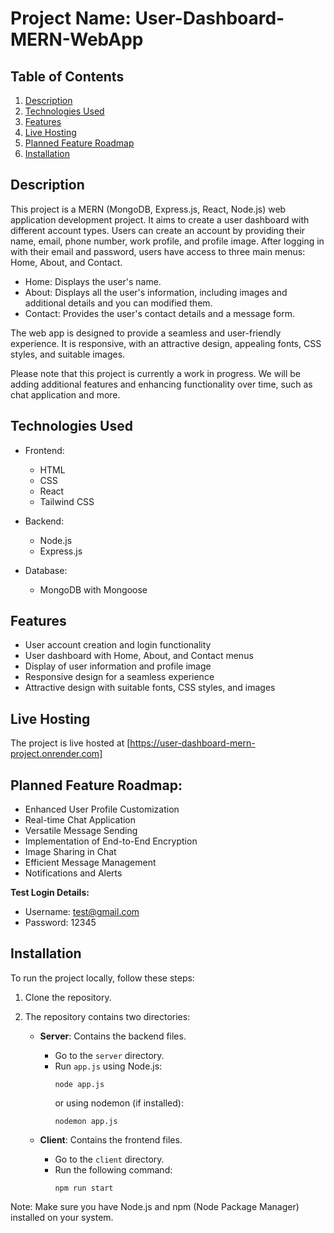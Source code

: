 # Project Name: User-Dashboard-MERN-WebApp

## Table of Contents

1. [Description](#description)
2. [Technologies Used](#technologies-used)
3. [Features](#features)
4. [Live Hosting](#live-hosting)
5. [Planned Feature Roadmap](#planned-features-roadmap)
6. [Installation](#installation)

## Description

This project is a MERN (MongoDB, Express.js, React, Node.js) web application development project. It aims to create a user dashboard with different account types. Users can create an account by providing their name, email, phone number, work profile, and profile image. After logging in with their email and password, users have access to three main menus: Home, About, and Contact.

- Home: Displays the user's name.
- About: Displays all the user's information, including images and additional details and you can modified them.
- Contact: Provides the user's contact details and a message form.

The web app is designed to provide a seamless and user-friendly experience. It is responsive, with an attractive design, appealing fonts, CSS styles, and suitable images.

Please note that this project is currently a work in progress. We will be adding additional features and enhancing functionality over time, such as chat application and more.

## Technologies Used

- Frontend:

  - HTML
  - CSS
  - React
  - Tailwind CSS

- Backend:

  - Node.js
  - Express.js

- Database:
  - MongoDB with Mongoose

## Features

- User account creation and login functionality
- User dashboard with Home, About, and Contact menus
- Display of user information and profile image
- Responsive design for a seamless experience
- Attractive design with suitable fonts, CSS styles, and images

## Live Hosting

The project is live hosted at [https://user-dashboard-mern-project.onrender.com]

## Planned Feature Roadmap:

- Enhanced User Profile Customization
- Real-time Chat Application
- Versatile Message Sending
- Implementation of End-to-End Encryption
- Image Sharing in Chat
- Efficient Message Management
- Notifications and Alerts

**Test Login Details:**

- Username: test@gmail.com
- Password: 12345

## Installation

To run the project locally, follow these steps:

1. Clone the repository.
2. The repository contains two directories:

   - **Server**: Contains the backend files.

     - Go to the `server` directory.
     - Run `app.js` using Node.js:
       ```
       node app.js
       ```
       or using nodemon (if installed):
       ```
       nodemon app.js
       ```

   - **Client**: Contains the frontend files.
     - Go to the `client` directory.
     - Run the following command:
       ```
       npm run start
       ```

Note: Make sure you have Node.js and npm (Node Package Manager) installed on your system.

